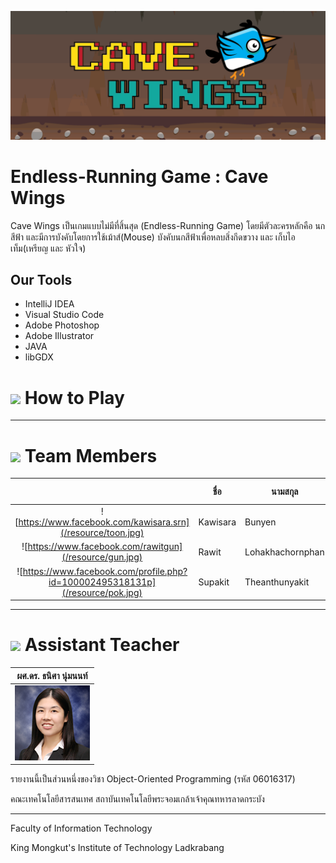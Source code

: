 ![](/resource/readme-intro.gif)
# Endless-Running Game : Cave Wings
Cave Wings เป็นเกมแบบไม่มีที่สิ้นสุด (Endless-Running Game) โดยมีตัวละครหลักคือ นกสีฟ้า และมีการบังคับโดยการใช้เม้าส์(Mouse) บังคับนกสีฟ้าเพื่อหลบสิ่งกีดขวาง และ เก็บไอเท็ม(เหรียญ และ หัวใจ)

## Our Tools
* IntelliJ IDEA
* Visual Studio Code
* Adobe Photoshop
* Adobe Illustrator
* JAVA
* libGDX


# ![](/Resource/Help.png) How to Play

---

# ![](/Resource/Person.png) Team Members
|  |ชื่อ|นามสกุล|GitHub Username|รหัสนักศึกษา|
|:-:|--|------|---------------|---------|
|![https://www.facebook.com/kawisara.srn](/resource/toon.jpg)|Kawisara|Bunyen|[@zelotype](https://github.com/zelotype)|60070002|
|![https://www.facebook.com/rawitgun](/resource/gun.jpg)|Rawit|Lohakhachornphan|[@RawitSHIE](https://github.com/RawitSHIEK)|60070081|
|![https://www.facebook.com/profile.php?id=100002495318131p](/resource/pok.jpg)|Supakit|Theanthunyakit|[@POKINBKK](https://github.com/POKINBKK)|60070098|


---

# ![](/Resource/Supervisor.png) Assistant Teacher
|ผศ.ดร. ธนิศา นุ่มนนท์|
|:-:|
|![](/resource/Thanisa.png)|

รายงานนี้เป็นส่วนหนึ่งของวิชา Object-Oriented Programming (รหัส 06016317)

คณะเทคโนโลยีสารสนเทศ สถาบันเทคโนโลยีพระจอมเกล้าเจ้าคุณทหารลาดกระบัง

---

Faculty of Information Technology

King Mongkut's Institute of Technology Ladkrabang